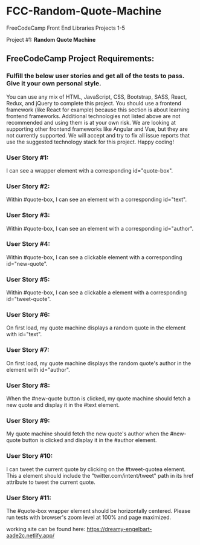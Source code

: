 # FCC-Random-Quote-Machine

FreeCodeCamp Front End Libraries Projects 1-5

Project #1: **Random Quote Machine**

## FreeCodeCamp Project Requirements:

### Fulfill the below user stories and get all of the tests to pass. Give it your own personal style.

You can use any mix of HTML, JavaScript, CSS, Bootstrap, SASS, React, Redux, and jQuery to complete this project. You should use a frontend framework (like React for example) because this section is about learning frontend frameworks. Additional technologies not listed above are not recommended and using them is at your own risk. We are looking at supporting other frontend frameworks like Angular and Vue, but they are not currently supported. We will accept and try to fix all issue reports that use the suggested technology stack for this project. Happy coding!

### User Story #1:

I can see a wrapper element with a corresponding id="quote-box".

### User Story #2:

Within #quote-box, I can see an element with a corresponding id="text".

### User Story #3:

Within #quote-box, I can see an element with a corresponding id="author".

### User Story #4:

Within #quote-box, I can see a clickable element with a corresponding id="new-quote".

### User Story #5:

Within #quote-box, I can see a clickable a element with a corresponding id="tweet-quote".

### User Story #6:

On first load, my quote machine displays a random quote in the element with id="text".

### User Story #7:

On first load, my quote machine displays the random quote's author in the element with id="author".

### User Story #8:

When the #new-quote button is clicked, my quote machine should fetch a new quote and display it in the #text element.

### User Story #9:

My quote machine should fetch the new quote's author when the #new-quote button is clicked and display it in the #author element.

### User Story #10:

I can tweet the current quote by clicking on the #tweet-quotea element. This a element should include the "twitter.com/intent/tweet" path in its href attribute to tweet the current quote.

### User Story #11:

The #quote-box wrapper element should be horizontally centered. Please run tests with browser's zoom level at 100% and page maximized.

working site can be found here: https://dreamy-engelbart-aade2c.netlify.app/
